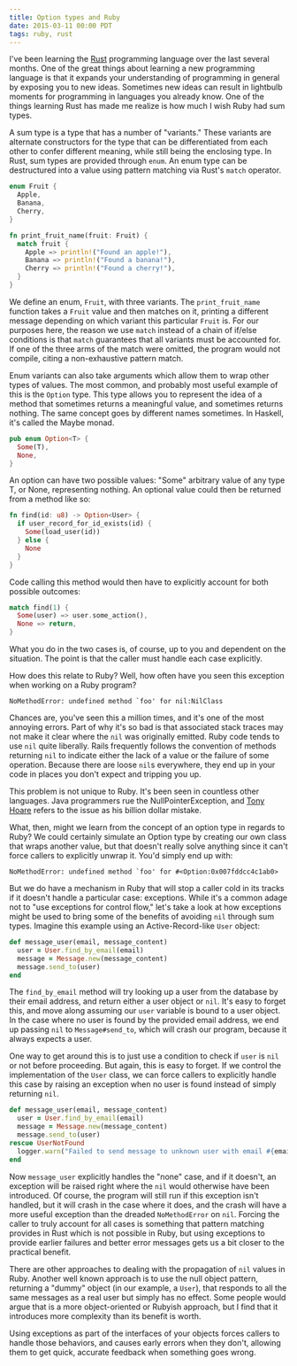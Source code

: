 ```yaml
---
title: Option types and Ruby
date: 2015-03-11 00:00 PDT
tags: ruby, rust
---
```


I've been learning the [Rust](http://www.rust-lang.org/) programming language over the last several months. One of the great things about learning a new programming language is that it expands your understanding of programming in general by exposing you to new ideas. Sometimes new ideas can result in lightbulb moments for programming in languages you already know. One of the things learning Rust has made me realize is how much I wish Ruby had sum types.

A sum type is a type that has a number of "variants." These variants are alternate constructors for the type that can be differentiated from each other to confer different meaning, while still being the enclosing type. In Rust, sum types are provided through `enum`. An enum type can be destructured into a value using pattern matching via Rust's `match` operator.

~~~ rust
enum Fruit {
  Apple,
  Banana,
  Cherry,
}

fn print_fruit_name(fruit: Fruit) {
  match fruit {
    Apple => println!("Found an apple!"),
    Banana => println!("Found a banana!"),
    Cherry => println!("Found a cherry!"),
  }
}
~~~

We define an enum, `Fruit`, with three variants. The `print_fruit_name` function takes a `Fruit` value and then matches on it, printing a different message depending on which variant this particular `Fruit` is. For our purposes here, the reason we use `match` instead of a chain of if/else conditions is that `match` guarantees that all variants must be accounted for. If one of the three arms of the match were omitted, the program would not compile, citing a non-exhaustive pattern match.

Enum variants can also take arguments which allow them to wrap other types of values. The most common, and probably most useful example of this is the `Option` type. This type allows you to represent the idea of a method that sometimes returns a meaningful value, and sometimes returns nothing. The same concept goes by different names sometimes. In Haskell, it's called the Maybe monad.

~~~ rust
pub enum Option<T> {
  Some(T),
  None,
}
~~~

An option can have two possible values: "Some" arbitrary value of any type T, or None, representing nothing. An optional value could then be returned from a method like so:

~~~ rust
fn find(id: u8) -> Option<User> {
  if user_record_for_id_exists(id) {
    Some(load_user(id))
  } else {
    None
  }
}
~~~

Code calling this method would then have to explicitly account for both possible outcomes:

~~~ rust
match find(1) {
  Some(user) => user.some_action(),
  None => return,
}
~~~

What you do in the two cases is, of course, up to you and dependent on the situation. The point is that the caller must handle each case explicitly.

How does this relate to Ruby? Well, how often have you seen this exception when working on a Ruby program?

~~~ text
NoMethodError: undefined method `foo' for nil:NilClass
~~~

Chances are, you've seen this a million times, and it's one of the most annoying errors. Part of why it's so bad is that associated stack traces may not make it clear where the `nil` was originally emitted. Ruby code tends to use `nil` quite liberally. Rails frequently follows the convention of methods returning `nil` to indicate either the lack of a value or the failure of some operation. Because there are loose `nil`s everywhere, they end up in your code in places you don't expect and tripping you up.

This problem is not unique to Ruby. It's been seen in countless other languages. Java programmers rue the NullPointerException, and [Tony Hoare](https://en.wikipedia.org/wiki/Tony_Hoare) refers to the issue as his billion dollar mistake.

What, then, might we learn from the concept of an option type in regards to Ruby? We could certainly simulate an Option type by creating our own class that wraps another value, but that doesn't really solve anything since it can't force callers to explicitly unwrap it. You'd simply end up with:

~~~ text
NoMethodError: undefined method `foo' for #<Option:0x007fddcc4c1ab0>
~~~

But we do have a mechanism in Ruby that will stop a caller cold in its tracks if it doesn't handle a particular case: exceptions. While it's a common adage not to "use exceptions for control flow," let's take a look at how exceptions might be used to bring some of the benefits of avoiding `nil` through sum types. Imagine this example using an Active-Record-like `User` object:

~~~ ruby
def message_user(email, message_content)
  user = User.find_by_email(email)
  message = Message.new(message_content)
  message.send_to(user)
end
~~~

The `find_by_email` method will try looking up a user from the database by their email address, and return either a user object or `nil`. It's easy to forget this, and move along assuming our `user` variable is bound to a user object. In the case where no user is found by the provided email address, we end up passing `nil` to `Message#send_to`, which will crash our program, because it always expects a user.

One way to get around this is to just use a condition to check if `user` is `nil` or not before proceeding. But again, this is easy to forget. If we control the implementation of the `User` class, we can force callers to explicitly handle this case by raising an exception when no user is found instead of simply returning `nil`.

~~~ ruby
def message_user(email, message_content)
  user = User.find_by_email(email)
  message = Message.new(message_content)
  message.send_to(user)
rescue UserNotFound
  logger.warn("Failed to send message to unknown user with email #{email}.")
end
~~~

Now `message_user` explicitly handles the "none" case, and if it doesn't, an exception will be raised right where the `nil` would otherwise have been introduced. Of course, the program will still run if this exception isn't handled, but it will crash in the case where it does, and the crash will have a more useful exception than the dreaded `NoMethodError` on `nil`. Forcing the caller to truly account for all cases is something that pattern matching provides in Rust which is not possible in Ruby, but using exceptions to provide earlier failures and better error messages gets us a bit closer to the practical benefit.

There are other approaches to dealing with the propagation of `nil` values in Ruby. Another well known approach is to use the null object pattern, returning a "dummy" object (in our example, a `User`), that responds to all the same messages as a real user but simply has no effect. Some people would argue that is a more object-oriented or Rubyish approach, but I find that it introduces more complexity than its benefit is worth.

Using exceptions as part of the interfaces of your objects forces callers to handle those behaviors, and causes early errors when they don't, allowing them to get quick, accurate feedback when something goes wrong.
